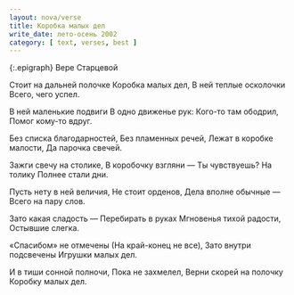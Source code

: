 ```yaml
---
layout: nova/verse
title: Коробка малых дел
write_date: лето-осень 2002
category: [ text, verses, best ]
---
```

{:.epigraph}
Вере Старцевой

Стоит на дальней полочке
Коробка малых дел,
В ней теплые осколочки
Всего, чего успел.

В ней маленькие подвиги
В одно движенье рук:
Кого-то там ободрил,
Помог кому-то вдруг.

Без списка благодарностей,
Без пламенных речей,
Лежат в коробке малости,
Да парочка свечей.

Зажги свечу на столике,
В коробочку взгляни —
Ты чувствуешь? На толику
Полнее стали дни.

Пусть нету в ней величия,
Не стоит орденов,
Дела вполне обычные —
Всего на пару слов.

Зато какая сладость —
Перебирать в руках
Мгновенья тихой радости,
Остывшие слегка.

«Спасибом» не отмечены
(На край-конец не все),
Зато внутри подсвечены
Игрушки малых дел.

И в тиши сонной полночи,
Пока не захмелел,
Верни скорей на полочку
Коробку малых дел.
